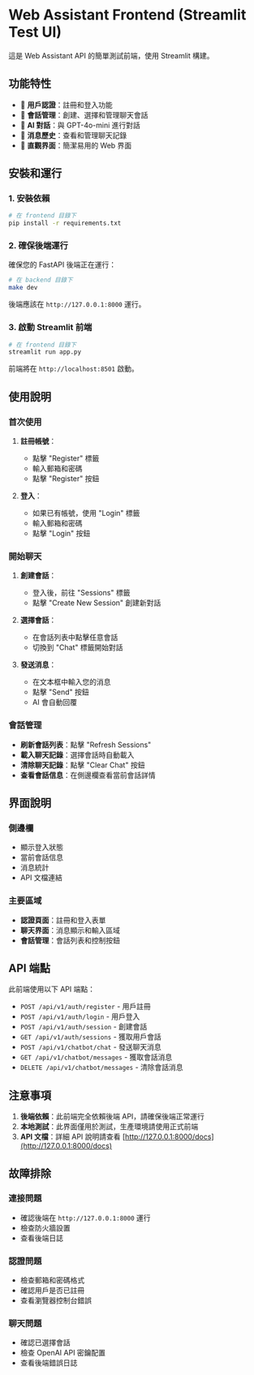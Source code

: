 # Web Assistant Frontend (Streamlit Test UI)

這是 Web Assistant API 的簡單測試前端，使用 Streamlit 構建。

## 功能特性

- 🔐 **用戶認證**：註冊和登入功能
- 💬 **會話管理**：創建、選擇和管理聊天會話
- 🤖 **AI 對話**：與 GPT-4o-mini 進行對話
- 📝 **消息歷史**：查看和管理聊天記錄
- 🎨 **直觀界面**：簡潔易用的 Web 界面

## 安裝和運行

### 1. 安裝依賴

```bash
# 在 frontend 目錄下
pip install -r requirements.txt
```

### 2. 確保後端運行

確保您的 FastAPI 後端正在運行：

```bash
# 在 backend 目錄下
make dev
```

後端應該在 `http://127.0.0.1:8000` 運行。

### 3. 啟動 Streamlit 前端

```bash
# 在 frontend 目錄下
streamlit run app.py
```

前端將在 `http://localhost:8501` 啟動。

## 使用說明

### 首次使用

1. **註冊帳號**：
   - 點擊 "Register" 標籤
   - 輸入郵箱和密碼
   - 點擊 "Register" 按鈕

2. **登入**：
   - 如果已有帳號，使用 "Login" 標籤
   - 輸入郵箱和密碼
   - 點擊 "Login" 按鈕

### 開始聊天

1. **創建會話**：
   - 登入後，前往 "Sessions" 標籤
   - 點擊 "Create New Session" 創建新對話

2. **選擇會話**：
   - 在會話列表中點擊任意會話
   - 切換到 "Chat" 標籤開始對話

3. **發送消息**：
   - 在文本框中輸入您的消息
   - 點擊 "Send" 按鈕
   - AI 會自動回覆

### 會話管理

- **刷新會話列表**：點擊 "Refresh Sessions"
- **載入聊天記錄**：選擇會話時自動載入
- **清除聊天記錄**：點擊 "Clear Chat" 按鈕
- **查看會話信息**：在側邊欄查看當前會話詳情

## 界面說明

### 側邊欄
- 顯示登入狀態
- 當前會話信息
- 消息統計
- API 文檔連結

### 主要區域
- **認證頁面**：註冊和登入表單
- **聊天界面**：消息顯示和輸入區域
- **會話管理**：會話列表和控制按鈕

## API 端點

此前端使用以下 API 端點：

- `POST /api/v1/auth/register` - 用戶註冊
- `POST /api/v1/auth/login` - 用戶登入
- `POST /api/v1/auth/session` - 創建會話
- `GET /api/v1/auth/sessions` - 獲取用戶會話
- `POST /api/v1/chatbot/chat` - 發送聊天消息
- `GET /api/v1/chatbot/messages` - 獲取會話消息
- `DELETE /api/v1/chatbot/messages` - 清除會話消息

## 注意事項

1. **後端依賴**：此前端完全依賴後端 API，請確保後端正常運行
2. **本地測試**：此界面僅用於測試，生產環境請使用正式前端
3. **API 文檔**：詳細 API 說明請查看 [http://127.0.0.1:8000/docs](http://127.0.0.1:8000/docs)

## 故障排除

### 連接問題
- 確認後端在 `http://127.0.0.1:8000` 運行
- 檢查防火牆設置
- 查看後端日誌

### 認證問題
- 檢查郵箱和密碼格式
- 確認用戶是否已註冊
- 查看瀏覽器控制台錯誤

### 聊天問題
- 確認已選擇會話
- 檢查 OpenAI API 密鑰配置
- 查看後端錯誤日誌 